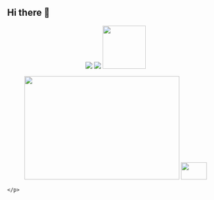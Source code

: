 ## Hi there 👋 


<p align="center">
    <img width="" height="" src="https://avatars0.githubusercontent.com/u/1680273?s=460&u=4471b74deb9973096418a93960c664c5ea3bd159&v=4" />
    <img src="https://readme-typing-svg.demolab.com/?lines=Back-End%20Déveloper%20Junior;2%20years%20of%20coding%20experience;Still%20learning%20new%20things&font=Fira%20Code&center=true&width=440&height=45&color=3498db&vCenter=true&pause=1000&size=22" />
    <img src="https://media.giphy.com/media/WUlplcMpOCEmTGBtBW/giphy.gif" width="100">

</p>

<p align="center">

<img src="https://github-readme-stats-trinibs-projects.vercel.app/api?username=leomougin&show_icons=true&theme=merko&border_color=599200" width="360" height="240">
<img src="https://github-readme-stats-trinibs-projects.vercel.app/api/top-langs?username=leomougin&theme=merko&layout=compact&border_color=599200&langs_count=6"  width="60" height="40"> 

    </p>
</div>



